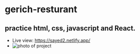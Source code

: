 # gerich-resturant
## practice html, css, javascript and React.
- Live view: https://sayed2.netlify.app/
- ![photo of project](https://serving.photos.photobox.com/64854624e4a2cfbf31662a238423400741dd6cff6b186d578416b8d874c8969fde80ccb3.jpg)
